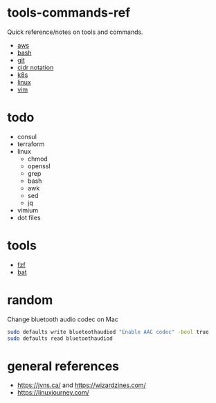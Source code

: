 # tools-commands-ref
Quick reference/notes on tools and commands.

* [aws](aws.md)
* [bash](bash.md)
* [git](git.md)
* [cidr notation](cidr.md)
* [k8s](k8s.md)
* [linux](linux.md)
* [vim](vim.md)

# todo
* consul
* terraform
* linux
  * chmod 
  * openssl
  * grep
  * bash
  * awk
  * sed
  * jq
* vimium
* dot files

# tools
* [fzf](https://github.com/junegunn/fzf)
* [bat](https://github.com/sharkdp/bat)

# random
Change bluetooth audio codec on Mac
```bash
sudo defaults write bluetoothaudiod "Enable AAC codec" -bool true
sudo defaults read bluetoothaudiod
```

# general references
* https://jvns.ca/ and https://wizardzines.com/
* https://linuxjourney.com/

